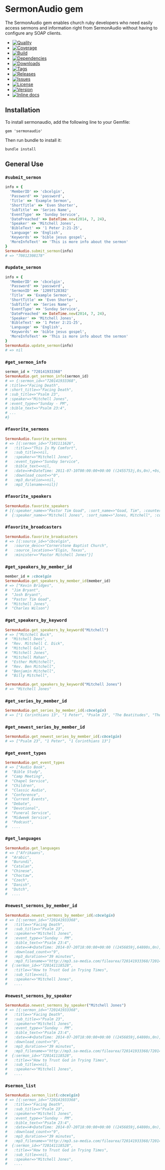 # SermonAudio gem

The SermonAudio gem enables church ruby developers who need easily access sermons and information right from SermonAudio without having to configure any SOAP clients.

  - [![Quality](http://img.shields.io/codeclimate/github/mattdbridges/sermonaudio.svg?style=flat-square)](https://codeclimate.com/github/mattdbridges/sermonaudio)
  - [![Coverage](https://img.shields.io/coveralls/mattdbridges/sermonaudio/master.svg)](https://codeclimate.com/github/mattdbridges/sermonaudio)
  - [![Build](http://img.shields.io/travis-ci/mattdbridges/sermonaudio.svg?style=flat-square)](https://travis-ci.org/mattdbridges/sermonaudio)
  - [![Dependencies](http://img.shields.io/gemnasium/mattdbridges/sermonaudio.svg?style=flat-square)](https://gemnasium.com/mattdbridges/sermonaudio)
  - [![Downloads](http://img.shields.io/gem/dtv/sermonaudio.svg?style=flat-square)](https://rubygems.org/gems/sermonaudio)
  - [![Tags](http://img.shields.io/github/tag/mattdbridges/sermonaudio.svg?style=flat-square)](http://github.com/mattdbridges/sermonaudio/tags)
  - [![Releases](http://img.shields.io/github/release/mattdbridges/sermonaudio.svg?style=flat-square)](http://github.com/mattdbridges/sermonaudio/releases)
  - [![Issues](http://img.shields.io/github/issues/mattdbridges/sermonaudio.svg?style=flat-square)](http://github.com/mattdbridges/sermonaudio/issues)
  - [![License](http://img.shields.io/badge/license-MIT-brightgreen.svg?style=flat-square)](http://opensource.org/licenses/MIT)
  - [![Version](http://img.shields.io/gem/v/sermonaudio.svg?style=flat-square)](https://rubygems.org/gems/sermonaudio)
  - [![Inline docs](http://inch-ci.org/github/mattdbridges/sermonaudio.png?branch=master)](http://inch-ci.org/github/mattdbridges/sermonaudio)

## Installation

To install sermonaudio, add the following line to your Gemfile:

    gem 'sermonaudio'

Then run bundle to install it:

    bundle install

## General Use

### `#submit_sermon`

```ruby
info = {
  'MemberID' => 'cbcelgin',
  'Password' => 'password',
  'Title' => 'Example Sermon',
  'ShortTitle' => 'Even Shorter',
  'SubTitle' => 'Series Name',
  'EventType' => 'Sunday Service',
  'DatePreached' => DateTime.new(2014, 7, 24),
  'Speaker' => 'Mitchell Jones',
  'BibleText' => '1 Peter 2:21-25',
  'Language' => 'English',
  'Keywords' => 'bible jesus gospel',
  'MoreInfoText' => 'This is more info about the sermon'
}
SermonAudio.submit_sermon(info)
# => "70812308178"
```

### `#update_sermon`

```ruby
info = {
  'MemberID' => 'cbcelgin',
  'Password' => 'password',
  'SermonID' => '12097128382'
  'Title' => 'Example Sermon',
  'ShortTitle' => 'Even Shorter',
  'SubTitle' => 'Series Name',
  'EventType' => 'Sunday Service',
  'DatePreached' => DateTime.new(2014, 7, 24),
  'Speaker' => 'Mitchell Jones',
  'BibleText' => '1 Peter 2:21-25',
  'Language' => 'English',
  'Keywords' => 'bible jesus gospel',
  'MoreInfoText' => 'This is more info about the sermon'
}
SermonAudio.update_sermon(info)
# => nil
```

### `#get_sermon_info`

```ruby
sermon_id = "720141933368"
SermonAudio.get_sermon_info(sermon_id)
# => {:sermon_id=>"720141933368",
# :title=>"Facing Death",
# :short_title=>"Facing Death",
# :sub_title=>"Psalm 23",
# :speaker=>"Mitchell Jones",
# :event_type=>"Sunday - PM",
# :bible_text=>"Psalm 23:4",
# ...
#}
```

### `#favorite_sermons`

```ruby
SermonAudio.favorite_sermons
# => [{:sermon_id=>"7101111626",
#   :title=>"This Is My Comfort",
#   :sub_title=>nil,
#   :speaker=>"Mitchell Jones",
#   :event_type=>"Sunday Service",
#   :bible_text=>nil,
#   :date=>#<DateTime: 2011-07-10T00:00:00+00:00 ((2455753j,0s,0n),+0s,2299161j)>,
#   :download_count=>"0",
#   :mp3_duration=>nil,
#   :mp3_filename=>nil}]
```

### `#favorite_speakers`

```ruby
SermonAudio.favorite_speakers
# [{:speaker_name=>"Pastor Tim Goad", :sort_name=>"Goad, Tim", :counter=>"470"},
#  {:speaker_name=>"Mitchell Jones", :sort_name=>"Jones, Mitchell", :counter=>"216"}]
```

### `#favorite_broadcasters`

```ruby
SermonAudio.favorite_broadcasters
# => [{:source_id=>"cbcelgin",
#   :source_desc=>"Cornerstone Baptist Church",
#   :source_location=>"Elgin, Texas",
#   :minister=>"Pastor Mitchell Jones"}]
```

### `#get_speakers_by_member_id`

```ruby
member_id = :cbcelgin
SermonAudio.get_speakers_by_member_id(member_id)
# => ["Kevin Bridges",
#  "Jim Bryant",
#  "Josh Bryant",
#  "Pastor Tim Goad",
#  "Mitchell Jones",
#  "Charles Wilson"]
```

### `#get_speakers_by_keyword`

```ruby
SermonAudio.get_speakers_by_keyword("Mitchell")
# => ["Mitchell Buck",
#  "Mitchell Dees",
#  "Rev. Mitchell C. Dick",
#  "Mitchell Gali",
#  "Mitchell Jones",
#  "Mitchell Mahan",
#  "Esther McMitchell",
#  "Rev. Ben Mitchell",
#  "Benjamin Mitchell",
#  "Billy Mitchell",

SermonAudio.get_speakers_by_keyword("Mitchell Jones")
# => "Mitchell Jones"
```

### `#get_series_by_member_id`

```ruby
SermonAudio.get_series_by_member_id(:cbcelgin)
# => ["1 Corinthians 13", "1 Peter", "Psalm 23", "The Beatitudes", "The Nature Of Repentance"]
```

### `#get_newest_series_by_member_id`

```ruby
SermonAudio.get_newest_series_by_member_id(:cbcelgin)
# => ["Psalm 23", "1 Peter", "1 Corinthians 13"]
```

### `#get_event_types`

```ruby
SermonAudio.get_event_types
# => ["Audio Book",
#  "Bible Study",
#  "Camp Meeting",
#  "Chapel Service",
#  "Children",
#  "Classic Audio",
#  "Conference",
#  "Current Events",
#  "Debate",
#  "Devotional",
#  "Funeral Service",
#  "Midweek Service",
#  "Podcast",
#  ....
```

### `#get_languages`

```ruby
SermonAudio.get_languages
# => ["Afrikaans",
#  "Arabic",
#  "Burundi",
#  "Catalan",
#  "Chinese",
#  "Choctaw",
#  "Czech",
#  "Danish",
#  "Dutch",
#  ....
```

### `#newest_sermons_by_member_id`

```ruby
SermonAudio.newest_sermons_by_member_id(:cbcelgin)
# => [{:sermon_id=>"720141933368",
#   :title=>"Facing Death",
#   :sub_title=>"Psalm 23",
#   :speaker=>"Mitchell Jones",
#   :event_type=>"Sunday - PM",
#   :bible_text=>"Psalm 23:4",
#   :date=>#<DateTime: 2014-07-20T18:00:00+00:00 ((2456859j,64800s,0n),+0s,2299161j)>,
#   :download_count=>"9",
#   :mp3_duration=>"39 minutes",
#   :mp3_filename=>"http://mp3.sa-media.com/filearea/720141933368/720141933368.mp3"},
#  {:sermon_id=>"720141118528",
#   :title=>"How to Trust God in Trying Times",
#   :sub_title=>nil,
#   :speaker=>"Mitchell Jones",
#   ....
```

### `#newest_sermons_by_speaker`

```ruby
SermonAudio.newest_sermons_by_speaker("Mitchell Jones")
# => [{:sermon_id=>"720141933368",
#   :title=>"Facing Death",
#   :sub_title=>"Psalm 23",
#   :speaker=>"Mitchell Jones",
#   :event_type=>"Sunday - PM",
#   :bible_text=>"Psalm 23:4",
#   :date=>#<DateTime: 2014-07-20T18:00:00+00:00 ((2456859j,64800s,0n),+0s,2299161j)>,
#   :download_count=>"9",
#   :mp3_duration=>"39 minutes",
#   :mp3_filename=>"http://mp3.sa-media.com/filearea/720141933368/720141933368.mp3"},
#  {:sermon_id=>"720141118528",
#   :title=>"How to Trust God in Trying Times",
#   :sub_title=>nil,
#   :speaker=>"Mitchell Jones",
#   ....
```

### `#sermon_list`

```ruby
SermonAudio.sermon_list(:cbcelgin)
# => [{:sermon_id=>"720141933368",
#   :title=>"Facing Death",
#   :sub_title=>"Psalm 23",
#   :speaker=>"Mitchell Jones",
#   :event_type=>"Sunday - PM",
#   :bible_text=>"Psalm 23:4",
#   :date=>#<DateTime: 2014-07-20T18:00:00+00:00 ((2456859j,64800s,0n),+0s,2299161j)>,
#   :download_count=>"9",
#   :mp3_duration=>"39 minutes",
#   :mp3_filename=>"http://mp3.sa-media.com/filearea/720141933368/720141933368.mp3"},
#  {:sermon_id=>"720141118528",
#   :title=>"How to Trust God in Trying Times",
#   :sub_title=>nil,
#   :speaker=>"Mitchell Jones",
#   ....
```
